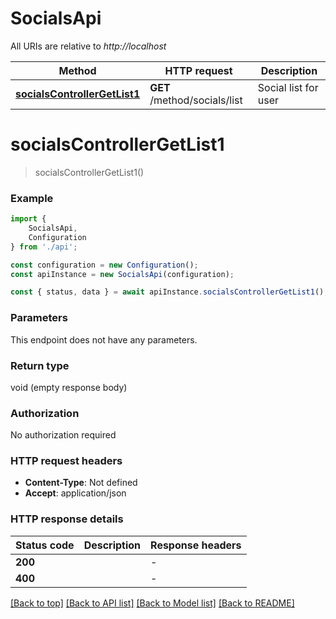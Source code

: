 # SocialsApi

All URIs are relative to *http://localhost*

|Method | HTTP request | Description|
|------------- | ------------- | -------------|
|[**socialsControllerGetList1**](#socialscontrollergetlist1) | **GET** /method/socials/list | Social list for user|

# **socialsControllerGetList1**
> socialsControllerGetList1()


### Example

```typescript
import {
    SocialsApi,
    Configuration
} from './api';

const configuration = new Configuration();
const apiInstance = new SocialsApi(configuration);

const { status, data } = await apiInstance.socialsControllerGetList1();
```

### Parameters
This endpoint does not have any parameters.


### Return type

void (empty response body)

### Authorization

No authorization required

### HTTP request headers

 - **Content-Type**: Not defined
 - **Accept**: application/json


### HTTP response details
| Status code | Description | Response headers |
|-------------|-------------|------------------|
|**200** |  |  -  |
|**400** |  |  -  |

[[Back to top]](#) [[Back to API list]](../README.md#documentation-for-api-endpoints) [[Back to Model list]](../README.md#documentation-for-models) [[Back to README]](../README.md)


